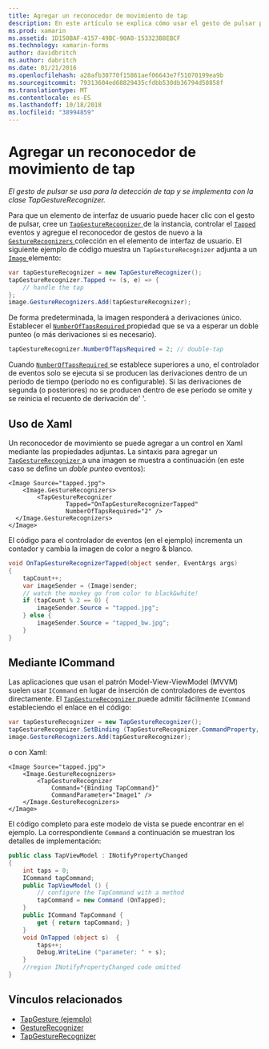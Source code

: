 ```yaml
---
title: Agregar un reconocedor de movimiento de tap
description: En este artículo se explica cómo usar el gesto de pulsar para la detección de derivación de una aplicación de Xamarin.Forms. Detección de TAP se implementa con la clase TapGestureRecognizer.
ms.prod: xamarin
ms.assetid: 1D150BAF-4157-49BC-90A0-153323B8EBCF
ms.technology: xamarin-forms
author: davidbritch
ms.author: dabritch
ms.date: 01/21/2016
ms.openlocfilehash: a28afb30770f15861aef06643e7f51070199ea9b
ms.sourcegitcommit: 79313604ed68829435cfdbb530db36794d50858f
ms.translationtype: MT
ms.contentlocale: es-ES
ms.lasthandoff: 10/18/2018
ms.locfileid: "38994859"
---
```

# <a name="adding-a-tap-gesture-recognizer"></a>Agregar un reconocedor de movimiento de tap

_El gesto de pulsar se usa para la detección de tap y se implementa con la clase TapGestureRecognizer._

Para que un elemento de interfaz de usuario puede hacer clic con el gesto de pulsar, cree un [ `TapGestureRecognizer` ](xref:Xamarin.Forms.TapGestureRecognizer) de la instancia, controlar el [ `Tapped` ](xref:Xamarin.Forms.TapGestureRecognizer.Tapped) eventos y agregue el reconocedor de gestos de nuevo a la [ `GestureRecognizers` ](xref:Xamarin.Forms.View.GestureRecognizers) colección en el elemento de interfaz de usuario. El siguiente ejemplo de código muestra un `TapGestureRecognizer` adjunta a un [ `Image` ](xref:Xamarin.Forms.Image) elemento:

```csharp
var tapGestureRecognizer = new TapGestureRecognizer();
tapGestureRecognizer.Tapped += (s, e) => {
    // handle the tap
};
image.GestureRecognizers.Add(tapGestureRecognizer);
```

De forma predeterminada, la imagen responderá a derivaciones único. Establecer el [ `NumberOfTapsRequired` ](xref:Xamarin.Forms.TapGestureRecognizer.NumberOfTapsRequired) propiedad que se va a esperar un doble punteo (o más derivaciones si es necesario).

```csharp
tapGestureRecognizer.NumberOfTapsRequired = 2; // double-tap
```

Cuando [ `NumberOfTapsRequired` ](xref:Xamarin.Forms.TapGestureRecognizer.NumberOfTapsRequired) se establece superiores a uno, el controlador de eventos solo se ejecuta si se producen las derivaciones dentro de un período de tiempo (período no es configurable). Si las derivaciones de segunda (o posteriores) no se producen dentro de ese período se omite y se reinicia el recuento de derivación de' '.

<a name="Using_Xaml" />

## <a name="using-xaml"></a>Uso de Xaml

Un reconocedor de movimiento se puede agregar a un control en Xaml mediante las propiedades adjuntas. La sintaxis para agregar un [ `TapGestureRecognizer` ](xref:Xamarin.Forms.TapGestureRecognizer) a una imagen se muestra a continuación (en este caso se define un *doble punteo* eventos):

```xaml
<Image Source="tapped.jpg">
    <Image.GestureRecognizers>
        <TapGestureRecognizer
                Tapped="OnTapGestureRecognizerTapped"
                NumberOfTapsRequired="2" />
  </Image.GestureRecognizers>
</Image>
```

El código para el controlador de eventos (en el ejemplo) incrementa un contador y cambia la imagen de color a negro &amp; blanco.

```csharp
void OnTapGestureRecognizerTapped(object sender, EventArgs args)
{
    tapCount++;
    var imageSender = (Image)sender;
    // watch the monkey go from color to black&white!
    if (tapCount % 2 == 0) {
        imageSender.Source = "tapped.jpg";
    } else {
        imageSender.Source = "tapped_bw.jpg";
    }
}
```

## <a name="using-icommand"></a>Mediante ICommand

Las aplicaciones que usan el patrón Model-View-ViewModel (MVVM) suelen usar `ICommand` en lugar de inserción de controladores de eventos directamente. El [ `TapGestureRecognizer` ](xref:Xamarin.Forms.TapGestureRecognizer) puede admitir fácilmente `ICommand` estableciendo el enlace en el código:

```csharp
var tapGestureRecognizer = new TapGestureRecognizer();
tapGestureRecognizer.SetBinding (TapGestureRecognizer.CommandProperty, "TapCommand");
image.GestureRecognizers.Add(tapGestureRecognizer);
```

o con Xaml:

```xaml
<Image Source="tapped.jpg">
    <Image.GestureRecognizers>
        <TapGestureRecognizer
            Command="{Binding TapCommand}"
            CommandParameter="Image1" />
    </Image.GestureRecognizers>
</Image>
```

El código completo para este modelo de vista se puede encontrar en el ejemplo. La correspondiente `Command` a continuación se muestran los detalles de implementación:

```csharp
public class TapViewModel : INotifyPropertyChanged
{
    int taps = 0;
    ICommand tapCommand;
    public TapViewModel () {
        // configure the TapCommand with a method
        tapCommand = new Command (OnTapped);
    }
    public ICommand TapCommand {
        get { return tapCommand; }
    }
    void OnTapped (object s)  {
        taps++;
        Debug.WriteLine ("parameter: " + s);
    }
    //region INotifyPropertyChanged code omitted
}
```


## <a name="related-links"></a>Vínculos relacionados

- [TapGesture (ejemplo)](https://developer.xamarin.com/samples/xamarin-forms/WorkingWithGestures/TapGesture/)
- [GestureRecognizer](xref:Xamarin.Forms.GestureRecognizer)
- [TapGestureRecognizer](xref:Xamarin.Forms.TapGestureRecognizer)
